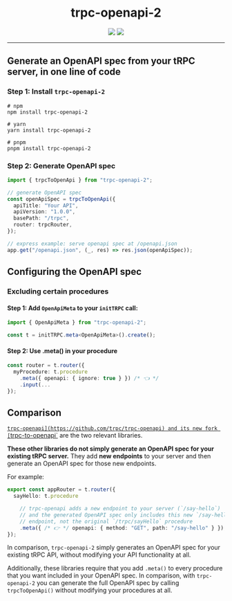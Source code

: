 <div align="center">
  <h1>trpc-openapi-2</h1>
  <a href="https://www.npmjs.com/package/trpc-openapi-2"><img src="https://img.shields.io/npm/v/trpc-openapi-2.svg?style=flat&color=brightgreen" target="_blank" /></a>
  <a href="./LICENSE"><img src="https://img.shields.io/badge/license-MIT-black" /></a>
</div>

---

## Generate an OpenAPI spec from your tRPC server, in one line of code

### Step 1: Install `trpc-openapi-2`

```
# npm
npm install trpc-openapi-2

# yarn
yarn install trpc-openapi-2

# pnpm
pnpm install trpc-openapi-2
```

### Step 2: Generate OpenAPI spec

```typescript
import { trpcToOpenApi } from "trpc-openapi-2";

// generate OpenAPI spec
const openApiSpec = trpcToOpenApi({
  apiTitle: "Your API",
  apiVersion: "1.0.0",
  basePath: "/trpc",
  router: trpcRouter,
});

// express example: serve openapi spec at /openapi.json
app.get("/openapi.json", (_, res) => res.json(openApiSpec));
```

## Configuring the OpenAPI spec

### Excluding certain procedures

#### Step 1: Add `OpenApiMeta` to your `initTRPC` call:

```typescript
import { OpenApiMeta } from "trpc-openapi-2";

const t = initTRPC.meta<OpenApiMeta>().create();
```

#### Step 2: Use .meta() in your procedure

```typescript
const router = t.router({
  myProcedure: t.procedure
    .meta({ openapi: { ignore: true } }) /* 👈 */
    .input(...
});
```

## Comparison

[`trpc-openapi](https://github.com/trpc/trpc-openapi)
and its new fork [`trpc-to-openapi`](https://github.com/mcampa/trpc-to-openapi)
are the two relevant libraries.

**These other libraries do not simply generate an OpenAPI spec for your existing tRPC server.**
They add **new endpoints** to your server and then generate an OpenAPI spec for those new endpoints.

For example:

```typescript
export const appRouter = t.router({
  sayHello: t.procedure

    // trpc-openapi adds a new endpoint to your server (`/say-hello`)
    // and the generated OpenAPI spec only includes this new `/say-hello`
    // endpoint, not the original `/trpc/sayHello` procedure
    .meta({ /* 👉 */ openapi: { method: "GET", path: "/say-hello" } }),
});
```

In comparison, `trpc-openapi-2` simply generates an OpenAPI spec for your existing tRPC API,
without modifying your API functionality at all.

Additionally, these libraries require that you add `.meta()` to every procedure that you
want included in your OpenAPI spec. In comparison, with `trpc-openapi-2` you can generate
the full OpenAPI spec by calling `trpcToOpenApi()` without modifying your procedures at all.
